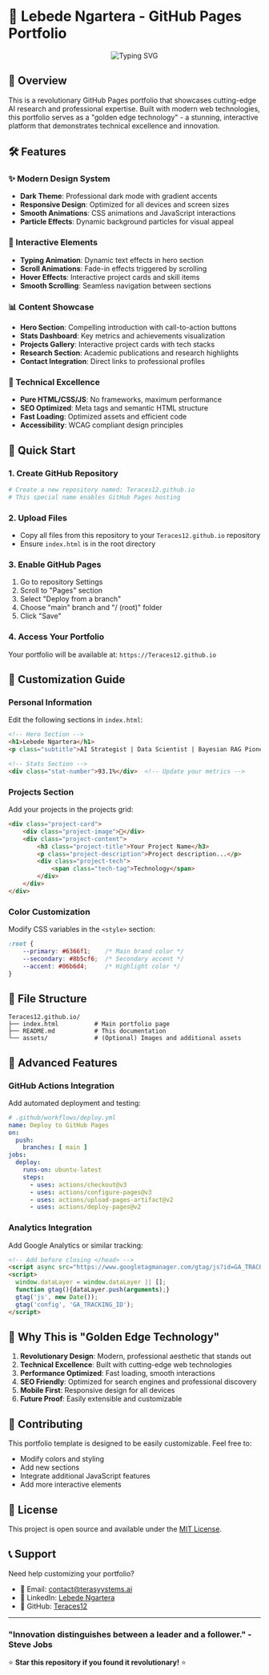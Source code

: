 # 🚀 Lebede Ngartera - GitHub Pages Portfolio

<div align="center">
  <img src="https://readme-typing-svg.herokuapp.com?font=Fira+Code&size=32&duration=2800&pause=2000&color=A855F7&center=true&vCenter=true&width=940&lines=Golden+Edge+Technology+%7C+AI+Portfolio;Revolutionary+GitHub+Presence+%7C+Cutting+Edge+Design;Bayesian+RAG+Pioneer+%7C+AI+Strategist" alt="Typing SVG" />
</div>

## 🌟 Overview

This is a revolutionary GitHub Pages portfolio that showcases cutting-edge AI research and professional expertise. Built with modern web technologies, this portfolio serves as a "golden edge technology" - a stunning, interactive platform that demonstrates technical excellence and innovation.

## 🛠️ Features

### ✨ Modern Design System

- **Dark Theme**: Professional dark mode with gradient accents
- **Responsive Design**: Optimized for all devices and screen sizes
- **Smooth Animations**: CSS animations and JavaScript interactions
- **Particle Effects**: Dynamic background particles for visual appeal

### 🚀 Interactive Elements

- **Typing Animation**: Dynamic text effects in hero section
- **Scroll Animations**: Fade-in effects triggered by scrolling
- **Hover Effects**: Interactive project cards and skill items
- **Smooth Scrolling**: Seamless navigation between sections

### 📊 Content Showcase

- **Hero Section**: Compelling introduction with call-to-action buttons
- **Stats Dashboard**: Key metrics and achievements visualization
- **Projects Gallery**: Interactive project cards with tech stacks
- **Research Section**: Academic publications and research highlights
- **Contact Integration**: Direct links to professional profiles

### 🎨 Technical Excellence

- **Pure HTML/CSS/JS**: No frameworks, maximum performance
- **SEO Optimized**: Meta tags and semantic HTML structure
- **Fast Loading**: Optimized assets and efficient code
- **Accessibility**: WCAG compliant design principles

## 🚀 Quick Start

### 1. Create GitHub Repository

```bash
# Create a new repository named: Teraces12.github.io
# This special name enables GitHub Pages hosting
```

### 2. Upload Files

- Copy all files from this repository to your `Teraces12.github.io` repository
- Ensure `index.html` is in the root directory

### 3. Enable GitHub Pages

1. Go to repository Settings
2. Scroll to "Pages" section
3. Select "Deploy from a branch"
4. Choose "main" branch and "/ (root)" folder
5. Click "Save"

### 4. Access Your Portfolio

Your portfolio will be available at: `https://Teraces12.github.io`

## 🎯 Customization Guide

### Personal Information

Edit the following sections in `index.html`:

```html
<!-- Hero Section -->
<h1>Lebede Ngartera</h1>
<p class="subtitle">AI Strategist | Data Scientist | Bayesian RAG Pioneer</p>

<!-- Stats Section -->
<div class="stat-number">93.1%</div>  <!-- Update your metrics -->
```

### Projects Section

Add your projects in the projects grid:

```html
<div class="project-card">
    <div class="project-image">🧠</div>
    <div class="project-content">
        <h3 class="project-title">Your Project Name</h3>
        <p class="project-description">Project description...</p>
        <div class="project-tech">
            <span class="tech-tag">Technology</span>
        </div>
    </div>
</div>
```

### Color Customization

Modify CSS variables in the `<style>` section:

```css
:root {
    --primary: #6366f1;    /* Main brand color */
    --secondary: #8b5cf6;  /* Secondary accent */
    --accent: #06b6d4;     /* Highlight color */
}
```

## 📁 File Structure

```
Teraces12.github.io/
├── index.html          # Main portfolio page
├── README.md           # This documentation
└── assets/             # (Optional) Images and additional assets
```

## 🔧 Advanced Features

### GitHub Actions Integration

Add automated deployment and testing:

```yaml
# .github/workflows/deploy.yml
name: Deploy to GitHub Pages
on:
  push:
    branches: [ main ]
jobs:
  deploy:
    runs-on: ubuntu-latest
    steps:
      - uses: actions/checkout@v3
      - uses: actions/configure-pages@v3
      - uses: actions/upload-pages-artifact@v2
      - uses: actions/deploy-pages@v2
```

### Analytics Integration

Add Google Analytics or similar tracking:

```html
<!-- Add before closing </head> -->
<script async src="https://www.googletagmanager.com/gtag/js?id=GA_TRACKING_ID"></script>
<script>
  window.dataLayer = window.dataLayer || [];
  function gtag(){dataLayer.push(arguments);}
  gtag('js', new Date());
  gtag('config', 'GA_TRACKING_ID');
</script>
```

## 🌟 Why This is "Golden Edge Technology"

1. **Revolutionary Design**: Modern, professional aesthetic that stands out
2. **Technical Excellence**: Built with cutting-edge web technologies
3. **Performance Optimized**: Fast loading, smooth interactions
4. **SEO Friendly**: Optimized for search engines and professional discovery
5. **Mobile First**: Responsive design for all devices
6. **Future Proof**: Easily extensible and customizable

## 🤝 Contributing

This portfolio template is designed to be easily customizable. Feel free to:

- Modify colors and styling
- Add new sections
- Integrate additional JavaScript features
- Add more interactive elements

## 📄 License

This project is open source and available under the [MIT License](LICENSE).

## 📞 Support

Need help customizing your portfolio?

- 📧 Email: [contact@terasyystems.ai](mailto:contact@terasyystems.ai)
- 💼 LinkedIn: [Lebede Ngartera](https://www.linkedin.com/in/lebede-ngartera-82429343/)
- 🐙 GitHub: [Teraces12](https://github.com/Teraces12)

---

### "Innovation distinguishes between a leader and a follower." - Steve Jobs

⭐ **Star this repository if you found it revolutionary!** ⭐
